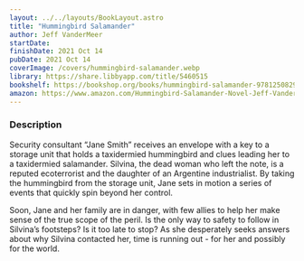 ```yaml
---
layout: ../../layouts/BookLayout.astro
title: "Hummingbird Salamander"
author: Jeff VanderMeer
startDate:
finishDate: 2021 Oct 14
pubDate: 2021 Oct 14
coverImage: /covers/hummingbird-salamander.webp
library: https://share.libbyapp.com/title/5460515
bookshelf: https://bookshop.org/books/hummingbird-salamander-9781250829771/9781250829771
amazon: https://www.amazon.com/Hummingbird-Salamander-Novel-Jeff-VanderMeer/dp/
---
```


### Description
Security consultant “Jane Smith” receives an envelope with a key to a storage unit that holds a taxidermied hummingbird and clues leading her to a taxidermied salamander. Silvina, the dead woman who left the note, is a reputed ecoterrorist and the daughter of an Argentine industrialist. By taking the hummingbird from the storage unit, Jane sets in motion a series of events that quickly spin beyond her control.

Soon, Jane and her family are in danger, with few allies to help her make sense of the true scope of the peril. Is the only way to safety to follow in Silvina’s footsteps? Is it too late to stop? As she desperately seeks answers about why Silvina contacted her, time is running out - for her and possibly for the world.

<!-- ### Notes & Highlights -->
